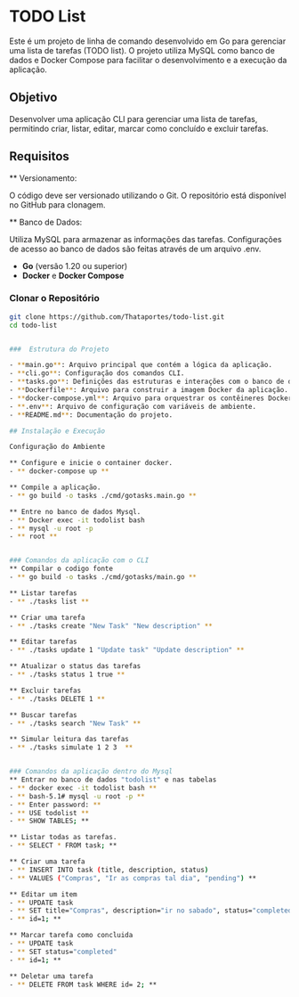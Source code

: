 # TODO List

Este é um projeto de linha de comando desenvolvido em Go para gerenciar uma lista de tarefas (TODO list). O projeto utiliza MySQL como banco de dados e Docker Compose para facilitar o desenvolvimento e a execução da aplicação.

## Objetivo

Desenvolver uma aplicação CLI para gerenciar uma lista de tarefas, permitindo criar, listar, editar, marcar como concluído e excluir tarefas. 

## Requisitos

** Versionamento:

O código deve ser versionado utilizando o Git.
O repositório está disponível no GitHub para clonagem.

** Banco de Dados:

Utiliza MySQL para armazenar as informações das tarefas.
Configurações de acesso ao banco de dados são feitas através de um arquivo .env.

- **Go** (versão 1.20 ou superior)
- **Docker** e **Docker Compose**

### Clonar o Repositório

```bash
git clone https://github.com/Thataportes/todo-list.git
cd todo-list


###  Estrutura do Projeto

- **main.go**: Arquivo principal que contém a lógica da aplicação.
- **cli.go**: Configuração dos comandos CLI.
- **tasks.go**: Definições das estruturas e interações com o banco de dados.
- **Dockerfile**: Arquivo para construir a imagem Docker da aplicação.
- **docker-compose.yml**: Arquivo para orquestrar os contêineres Docker.
- **.env**: Arquivo de configuração com variáveis de ambiente.
- **README.md**: Documentação do projeto.

## Instalação e Execução

Configuração do Ambiente

** Configure e inicie o container docker.
- ** docker-compose up **

** Compile a aplicação.
- ** go build -o tasks ./cmd/gotasks.main.go **

** Entre no banco de dados Mysql.
- ** Docker exec -it todolist bash 
- ** mysql -u root -p
- ** root **


### Comandos da aplicação com o CLI
** Compilar o codigo fonte
- ** go build -o tasks ./cmd/gotasks/main.go **

** Listar tarefas
- ** ./tasks list **

** Criar uma tarefa
- ** ./tasks create "New Task" "New description" **

** Editar tarefas
- ** ./tasks update 1 "Update task" "Update description" **

** Atualizar o status das tarefas
- ** ./tasks status 1 true **

** Excluir tarefas
- ** ./tasks DELETE 1 **

** Buscar tarefas
- ** ./tasks search "New Task" **

** Simular leitura das tarefas
- ** ./tasks simulate 1 2 3  **


### Comandos da aplicação dentro do Mysql
** Entrar no banco de dados "todolist" e nas tabelas
- ** docker exec -it todolist bash **
- ** bash-5.1# mysql -u root -p **
- ** Enter password: ** 
- ** USE todolist **
- ** SHOW TABLES; **

** Listar todas as tarefas.
- ** SELECT * FROM task; **

** Criar uma tarefa
- ** INSERT INTO task (title, description, status)
- ** VALUES ("Compras", "Ir as compras tal dia", "pending") **

** Editar um item 
- ** UPDATE task
- ** SET title="Compras", description="ir no sabado", status="completed"
- ** id=1; **

** Marcar tarefa como concluida
- ** UPDATE task
- ** SET status="completed"
- ** id=1; **

** Deletar uma tarefa
- ** DELETE FROM task WHERE id= 2; **





 